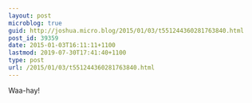 ```yaml
---
layout: post
microblog: true
guid: http://joshua.micro.blog/2015/01/03/t551244360281763840.html
post_id: 39359
date: 2015-01-03T16:11:11+1100
lastmod: 2019-07-30T17:41:40+1100
type: post
url: /2015/01/03/t551244360281763840.html
---
```

Waa-hay!
